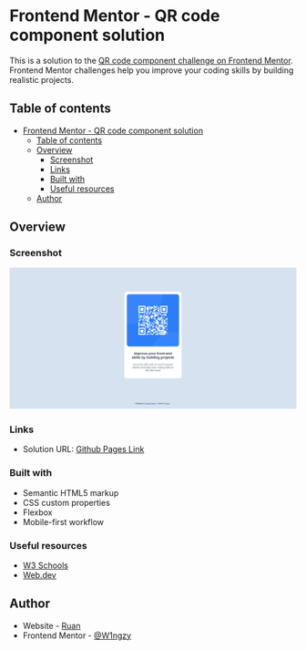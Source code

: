 # Frontend Mentor - QR code component solution

This is a solution to the [QR code component challenge on Frontend Mentor](https://www.frontendmentor.io/challenges/qr-code-component-iux_sIO_H). Frontend Mentor challenges help you improve your coding skills by building realistic projects.

## Table of contents

-   [Frontend Mentor - QR code component solution](#frontend-mentor---qr-code-component-solution)
    -   [Table of contents](#table-of-contents)
    -   [Overview](#overview)
        -   [Screenshot](#screenshot)
        -   [Links](#links)
        -   [Built with](#built-with)
        -   [Useful resources](#useful-resources)
    -   [Author](#author)

## Overview

### Screenshot

![](./screenshot.jpg)

### Links

-   Solution URL: [Github Pages Link](https://w1ngzy.github.io/qr-component/)

### Built with

-   Semantic HTML5 markup
-   CSS custom properties
-   Flexbox
-   Mobile-first workflow

### Useful resources

-   [W3 Schools](https://www.w3schools.com)
-   [Web.dev](https://web.dev/learn/css/welcome)

## Author

-   Website - [Ruan](https://github.com/W1ngzy)
-   Frontend Mentor - [@W1ngzy](https://www.frontendmentor.io/profile/W1ngzy)

